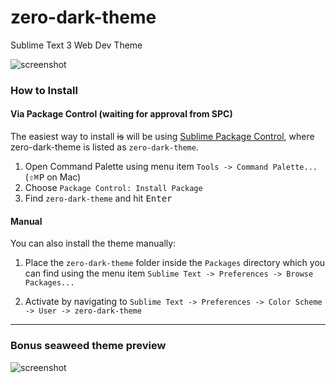 # zero-dark-theme

Sublime Text 3 Web Dev Theme

![screenshot](https://github.com/jrvieira/zero-dark-theme/blob/master/dark.png)

### How to Install

#### Via Package Control (waiting for approval from SPC)

The easiest way to install ~~is~~ will be using [Sublime Package Control](https://sublime.wbond.net), where zero-dark-theme is listed as `zero-dark-theme`.

1. Open Command Palette using menu item `Tools -> Command Palette...` (<kbd>⇧</kbd><kbd>⌘</kbd><kbd>P</kbd> on Mac)
2. Choose `Package Control: Install Package`
3. Find `zero-dark-theme` and hit <kbd>Enter</kbd>

#### Manual

You can also install the theme manually:

1. Place the `zero-dark-theme` folder inside the `Packages` directory which you can find using the menu item `Sublime Text -> Preferences -> Browse Packages...`

2. Activate by navigating to `Sublime Text -> Preferences -> Color Scheme -> User -> zero-dark-theme`

***

### Bonus seaweed theme preview

![screenshot](https://github.com/jrvieira/zero-dark-theme/blob/master/seaweed.png)
